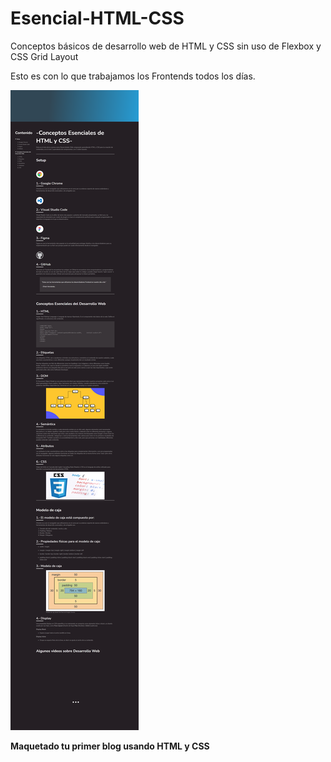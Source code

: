 # Esencial-HTML-CSS
Conceptos básicos de desarrollo web de HTML y CSS sin uso de Flexbox y CSS Grid Layout

Esto es con lo que trabajamos los Frontends todos los días.

![Project Image](./assets/img/READMEIMG.png)

**Maquetado tu primer blog usando HTML y CSS**
